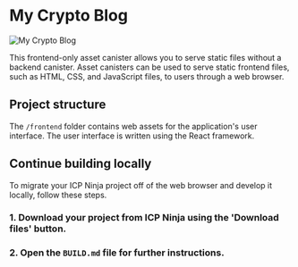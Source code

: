 # My Crypto Blog

![My Crypto Blog](https://icp.ninja/examples/_attachments/my_crypto_blog.png)

This frontend-only asset canister allows you to serve static files without a backend canister.
Asset canisters can be used to serve static frontend files, such as HTML, CSS, and JavaScript files, to users through a web browser.

## Project structure

The `/frontend` folder contains web assets for the application's user interface. The user interface is written using the React framework.

## Continue building locally

To migrate your ICP Ninja project off of the web browser and develop it locally, follow these steps.

### 1. Download your project from ICP Ninja using the 'Download files' button.

### 2. Open the `BUILD.md` file for further instructions.
